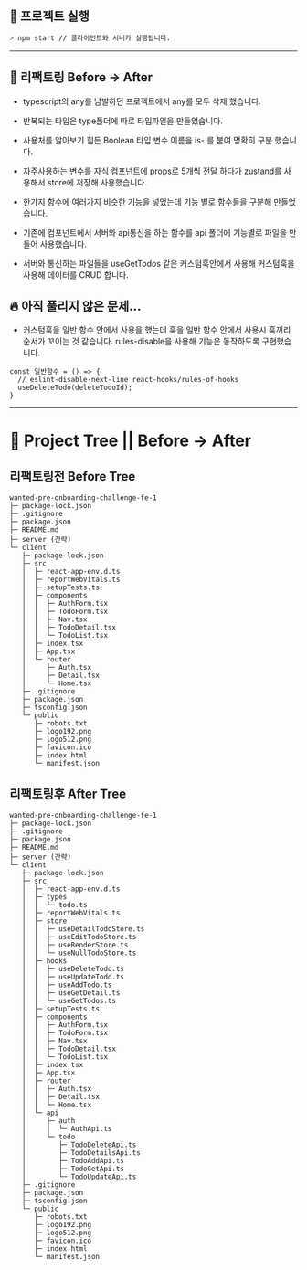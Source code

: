 ## 🎉 프로젝트 실행

```bash
> npm start // 클라이언트와 서버가 실행됩니다.
```

---

## 🚀 리팩토링 Before -> After

- typescript의 any를 남발하던 프로젝트에서 any를 모두 삭제 했습니다.

- 반복되는 타입은 type폴더에 따로 타입파일을 만들었습니다.

- 사용처를 알아보기 힘든 Boolean 타입 변수 이름을 is- 를 붙여 명확히 구분 했습니다.

- 자주사용하는 변수를 자식 컴포넌트에 props로 5개씩 전달 하다가 zustand를 사용해서 store에 저장해 사용했습니다.

- 한가지 함수에 여러가지 비슷한 기능을 넣었는데 기능 별로 함수들을 구분해 만들었습니다.

- 기존에 컴포넌트에서 서버와 api통신을 하는 함수를 api 폴더에 기능별로 파일을 만들어 사용했습니다.

- 서버와 통신하는 파일들을 useGetTodos 같은 커스텀훅안에서 사용해 커스텀훅을 사용해 데이터를 CRUD 합니다.

## 🔥 아직 풀리지 않은 문제...

- 커스텀훅을 일반 함수 안에서 사용을 했는데 훅을 일반 함수 안에서 사용시 훅끼리 순서가 꼬이는 것 같습니다. rules-disable을 사용해 기능은 동작하도록 구현했습니다.

```
const 일반함수 = () => {
  // eslint-disable-next-line react-hooks/rules-of-hooks
  useDeleteTodo(deleteTodoId);
}
```

---

# 🎄 Project Tree || Before -> After

## 리팩토링전 Before Tree

```
wanted-pre-onboarding-challenge-fe-1
├─ package-lock.json
├─ .gitignore
├─ package.json
├─ README.md
├─ server (간략)
└─ client
   ├─ package-lock.json
   ├─ src
   │  ├─ react-app-env.d.ts
   │  ├─ reportWebVitals.ts
   │  ├─ setupTests.ts
   │  ├─ components
   │  │  ├─ AuthForm.tsx
   │  │  ├─ TodoForm.tsx
   │  │  ├─ Nav.tsx
   │  │  ├─ TodoDetail.tsx
   │  │  └─ TodoList.tsx
   │  ├─ index.tsx
   │  ├─ App.tsx
   │  └─ router
   │     ├─ Auth.tsx
   │     ├─ Detail.tsx
   │     └─ Home.tsx
   ├─ .gitignore
   ├─ package.json
   ├─ tsconfig.json
   └─ public
      ├─ robots.txt
      ├─ logo192.png
      ├─ logo512.png
      ├─ favicon.ico
      ├─ index.html
      └─ manifest.json

```

## 리팩토링후 After Tree

```
wanted-pre-onboarding-challenge-fe-1
├─ package-lock.json
├─ .gitignore
├─ package.json
├─ README.md
├─ server (간략)
└─ client
   ├─ package-lock.json
   ├─ src
   │  ├─ react-app-env.d.ts
   │  ├─ types
   │  │  └─ todo.ts
   │  ├─ reportWebVitals.ts
   │  ├─ store
   │  │  ├─ useDetailTodoStore.ts
   │  │  ├─ useEditTodoStore.ts
   │  │  ├─ useRenderStore.ts
   │  │  └─ useNullTodoStore.ts
   │  ├─ hooks
   │  │  ├─ useDeleteTodo.ts
   │  │  ├─ useUpdateTodo.ts
   │  │  ├─ useAddTodo.ts
   │  │  ├─ useGetDetail.ts
   │  │  └─ useGetTodos.ts
   │  ├─ setupTests.ts
   │  ├─ components
   │  │  ├─ AuthForm.tsx
   │  │  ├─ TodoForm.tsx
   │  │  ├─ Nav.tsx
   │  │  ├─ TodoDetail.tsx
   │  │  └─ TodoList.tsx
   │  ├─ index.tsx
   │  ├─ App.tsx
   │  ├─ router
   │  │  ├─ Auth.tsx
   │  │  ├─ Detail.tsx
   │  │  └─ Home.tsx
   │  └─ api
   │     ├─ auth
   │     │  └─ AuthApi.ts
   │     └─ todo
   │        ├─ TodoDeleteApi.ts
   │        ├─ TodoDetailsApi.ts
   │        ├─ TodoAddApi.ts
   │        ├─ TodoGetApi.ts
   │        └─ TodoUpdateApi.ts
   ├─ .gitignore
   ├─ package.json
   ├─ tsconfig.json
   └─ public
      ├─ robots.txt
      ├─ logo192.png
      ├─ logo512.png
      ├─ favicon.ico
      ├─ index.html
      └─ manifest.json

```

